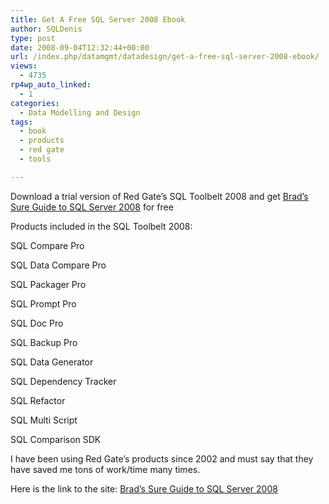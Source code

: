 ```yaml
---
title: Get A Free SQL Server 2008 Ebook
author: SQLDenis
type: post
date: 2008-09-04T12:32:44+00:00
url: /index.php/datamgmt/datadesign/get-a-free-sql-server-2008-ebook/
views:
  - 4735
rp4wp_auto_linked:
  - 1
categories:
  - Data Modelling and Design
tags:
  - book
  - products
  - red gate
  - tools

---
```

Download a trial version of Red Gate&#8217;s SQL Toolbelt 2008 and get [Brad&#8217;s Sure Guide to SQL Server 2008][1] for free

Products included in the SQL Toolbelt 2008:

SQL Compare Pro
  
SQL Data Compare Pro
  
SQL Packager Pro
  
SQL Prompt Pro
  
SQL Doc Pro
  
SQL Backup Pro
  
SQL Data Generator
  
SQL Dependency Tracker
  
SQL Refactor
  
SQL Multi Script
  
SQL Comparison SDK

I have been using Red Gate&#8217;s products since 2002 and must say that they have saved me tons of work/time many times.

Here is the link to the site: [Brad&#8217;s Sure Guide to SQL Server 2008][1]

 [1]: http://www.red-gate.com/specials/ToolbeltBradsure.htm?utm_source=ssc&utm_medium=email&utm_content=Bradsure-080904&utm_campaign=sqltoolbelt